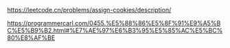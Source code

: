 https://leetcode.cn/problems/assign-cookies/description/

https://programmercarl.com/0455.%E5%88%86%E5%8F%91%E9%A5%BC%E5%B9%B2.html#%E7%AE%97%E6%B3%95%E5%85%AC%E5%BC%80%E8%AF%BE


